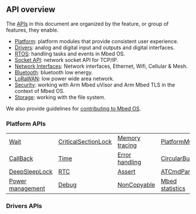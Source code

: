 ## API overview

The [APIs](/docs/development/introduction/glossary.html) in this document are organized by the feature, or group of features, they enable.

- [Platform](/docs/development/reference/platform.html): platform modules that provide consistent user experience.
- [Drivers](/docs/development/reference/drivers.html): analog and digital input and outputs and digital interfaces.
- [RTOS](/docs/development/reference/rtos.html): handling tasks and events in Mbed OS.
- [Socket API](network-socket.html): network socket API for TCP/IP.
- [Network Interfaces](network-interfaces.html): Network interfaces, Ethernet, Wifi, Cellular & Mesh.
- [Bluetooth](/docs/development/reference/bluetooth.html): bluetooth low energy.
- [LoRaWAN](/docs/development/reference/lorawan.html): low power wide area network.
- [Security](/docs/development/reference/security.html): working with Arm Mbed uVisor and Arm Mbed TLS in the context of Mbed OS.
- [Storage](/docs/development/reference/storage.html): working with the file system.

We also provide guidelines for [contributing to Mbed OS](/docs/development/reference/contributing.html).


### Platform APIs

<table>
<tbody>
<tr>
<td><a href="wait.html">Wait</a></td>
<td><a href="criticalsectionlock.html">CriticalSectionLock</a></td>
<td><a href="memory-tracing.html">Memory tracing</a></td>
<td><a href="platformmutex.html">PlatformMutex</a></td>
</tr>
<tr>
<td><a href="callback.html">CallBack</a></td>
<td><a href="time.html">Time</a></td>
<td><a href="error-handling.html">Error handling</a></td>
<td><a href="circularbuffer.html">CircularBuffer</a></td>
</tr>
<tr>
<td><a href="deepsleeplock.html">DeepSleepLock</a></td>
<td><a href="rtc.html">RTC</a></td>
<td><a href="assert.html">Assert</a></td>
<td><a href="atcmdparser.html">ATCmdParser</a></td>
</tr>
<tr>
<td><a href="power-management.html">Power management</a></td>
<td><a href="debug.html">Debug</a></td>
<td><a href="noncopyable.html">NonCopyable</a></td>
<td><a href="mbed-statistics.html">Mbed statistics</a></td>
</tr>
</tbody>
</table>

### Drivers APIs
